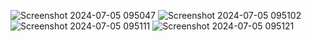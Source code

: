 
![Screenshot 2024-07-05 095047](https://github.com/santhosh15f/CSS-web-assignment/assets/129850892/238e5558-afc0-4afa-9625-641f94eb6173)
![Screenshot 2024-07-05 095102](https://github.com/santhosh15f/CSS-web-assignment/assets/129850892/c393f5e6-88cc-4abb-93ca-054ee153b511)
![Screenshot 2024-07-05 095111](https://github.com/santhosh15f/CSS-web-assignment/assets/129850892/133000af-099d-4354-ac82-2988fed980c4)
![Screenshot 2024-07-05 095121](https://github.com/santhosh15f/CSS-web-assignment/assets/129850892/35381897-d8f3-4b43-b8dc-45027961c3e8)

